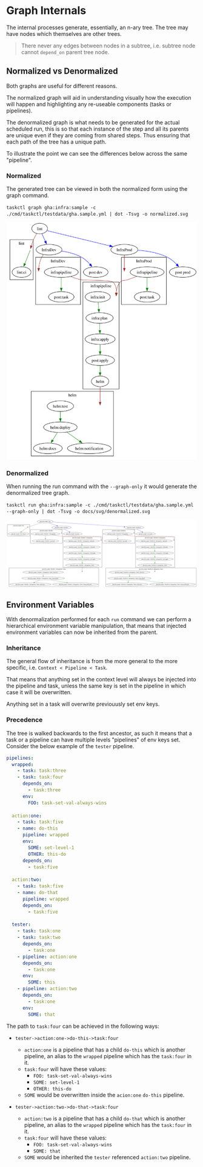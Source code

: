 # Graph Internals

The internal processes generate, essentially, an n-ary tree.
The tree may have nodes which themselves are other trees. 

> There never any edges between nodes in a subtree, i.e. subtree node cannot `depend_on` parent tree node.

## Normalized vs Denormalized

Both graphs are useful for different reasons.

The normalized graph will aid in understanding visually how the execution will happen and highlighting any re-useable components (tasks or pipelines).

The denormalized graph is what needs to be generated for the actual scheduled run, this is so that each instance of the step and all its parents are unique even if they are coming from shared steps. Thus ensuring that each path of the tree has a unique path.

To illustrate the point we can see the differences below across the same "pipeline".

### Normalized

The generated tree can be viewed in both the normalized form using the graph command.

`taskctl graph gha:infra:sample -c ./cmd/taskctl/testdata/gha.sample.yml | dot -Tsvg -o normalized.svg`

![](./svg/normalized.svg)

### Denormalized

When running the run command with the `--graph-only` it would generate the denormalized tree graph.

`taskctl run gha:infra:sample -c ./cmd/taskctl/testdata/gha.sample.yml --graph-only | dot -Tsvg -o docs/svg/denormalized.svg`

![](./svg/denormalized.svg)

## Environment Variables

With denormalization performed for each `run` command we can perform a hierarchical environment variable manipulation, that means that injected environment variables can now be inherited from the parent.

### Inheritance

The general flow of inheritance is from the more general to the more specific, i.e. `Context < Pipeline < Task`.

That means that anything set in the context level will always be injected into the pipeline and task, unless the same key is set in the pipeline in which case it will be overwritten.

Anything set in a task will overwrite previouusly set env keys.

### Precedence

The tree is walked backwards to the first ancestor, as such it means that a task or a pipeline can have multiple levels "pipelines" of env keys set. Consider the below example of the `tester` pipeline.

```yaml
pipelines:
  wrapped: 
    - task: task:three
    - task: task:four
      depends_on:
        - task:three
      env: 
        FOO: task-set-val-always-wins

  action:one:
    - task: task:five
    - name: do-this
      pipeline: wrapped
      env:
        SOME: set-level-1
        OTHER: this-do
      depends_on:
        - task:five

  action:two:
    - task: task:five
    - name: do-that
      pipeline: wrapped
      depends_on:
        - task:five

  tester:
    - task: task:one
    - task: task:two
      depends_on:
        - task:one
    - pipeline: action:one
      depends_on:
        - task:one
      env:
        SOME: this
    - pipeline: action:two
      depends_on:
        - task:one
      env:
        SOME: that
```

The path to `task:four` can be achieved in the following ways:

- `tester->action:one->do-this->task:four`
    - `action:one` is a pipeline that has a child `do-this` which is another pipeline, an alias to the `wrapped` pipeline which has the `task:four` in it.
    - `task:four` will have these values:
        - `FOO: task-set-val-always-wins`
        - `SOME: set-level-1`
        - `OTHER: this-do`
    - `SOME` would be overwritten inside the `acion:one` `do-this` pipeline.

- `tester->action:two->do-that->task:four`
    - `action:two` is a pipeline that has a child `do-that` which is another pipeline, an alias to the `wrapped` pipeline which has the `task:four` in it.
    - `task:four` will have these values:
        - `FOO: task-set-val-always-wins`
        - `SOME: that`
    - `SOME` would be inherited the `tester` referenced `action:two` pipeline.

